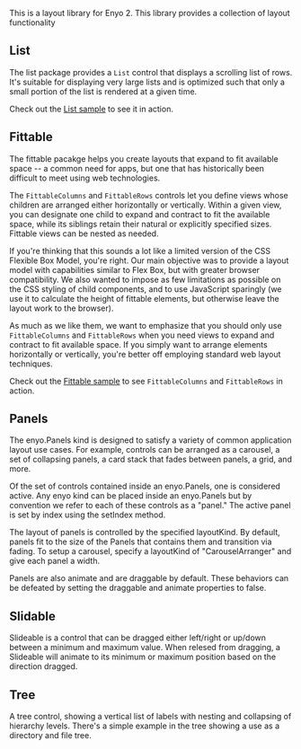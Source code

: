This is a layout library for Enyo 2. This library provides a collection of
layout functionality

## List

The list package provides a `List` control that displays a scrolling list of
rows. It's suitable for displaying very large lists and is optimized such that
only a small portion of the list is rendered at a given time.

Check out the [List sample](http://enyojs.com/samples/list/list-contacts.html)
to see it in action.

## Fittable

The fittable pacakge helps you create layouts that expand to fit available
space -- a common need for apps, but one that has historically been difficult
to meet using web technologies.

The  `FittableColumns` and `FittableRows` controls let you define views whose
children are arranged either horizontally or vertically. Within a given view,
you can designate one child to expand and contract to fit the available space,
while its siblings retain their natural or explicitly specified sizes.
Fittable views can be nested as needed.

If you're thinking that this sounds a lot like a limited version of the CSS
Flexible Box Model, you're right. Our main objective was to provide a layout
model with capabilities similar to Flex Box, but with greater browser
compatibility. We also wanted to impose as few limitations as possible on the
CSS styling of child components, and to use JavaScript sparingly (we use it to
calculate the height of fittable elements, but otherwise leave the layout work
to the browser).

As much as we like them, we want to emphasize that you should only use
`FittableColumns` and `FittableRows` when you need views to expand and
contract to fit available space. If you simply want to arrange elements
horizontally or vertically, you're better off employing standard web layout
techniques.

Check out the
[Fittable sample](http://enyojs.com/samples/fittable/app-layouts.html) to
see `FittableColumns` and `FittableRows` in action.

## Panels

The enyo.Panels kind is designed to satisfy a variety of common application
layout use cases. For example, controls can be arranged as a carousel, a set
of collapsing panels, a card stack that fades between panels, a grid, and
more.

Of the set of controls contained inside an enyo.Panels, one is considered
active. Any enyo kind can be placed inside an enyo.Panels but by convention we
refer to each of these controls as a "panel." The active panel is set by index
using the setIndex method.

The layout of panels is controlled by the specified layoutKind. By default,
panels fit to the size of the Panels that contains them and transition via
fading. To setup a carousel,  specify a layoutKind of "CarouselArranger" and
give each panel a width.

Panels are also animate and are draggable by default. These behaviors can be
defeated by setting the draggable and animate properties to false.


## Slidable

Slideable is a control that can be dragged either left/right or up/down
between a minimum and maximum value. When relesed from dragging, a Slideable
will animate to its minimum or maximum position based on the direction
dragged.

## Tree

A tree control, showing a vertical list of labels with nesting and collapsing
of hierarchy levels.  There's a simple example in the tree showing a use as a
directory and file tree.
